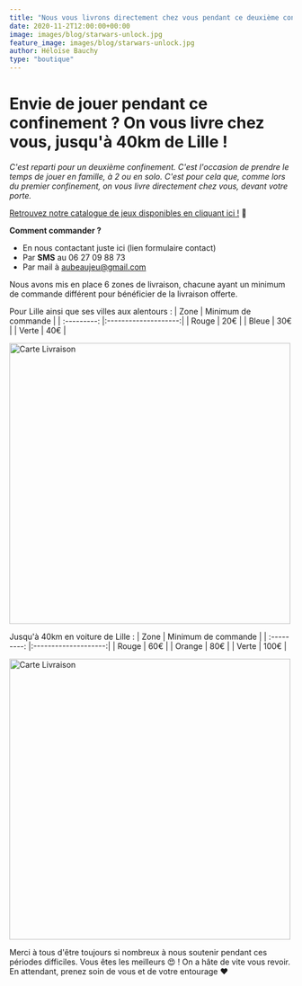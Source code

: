 ```yaml
---
title: "Nous vous livrons directement chez vous pendant ce deuxième confinement"
date: 2020-11-2T12:00:00+00:00
image: images/blog/starwars-unlock.jpg
feature_image: images/blog/starwars-unlock.jpg
author: Héloïse Bauchy
type: "boutique"
---
```

# Envie de jouer pendant ce confinement ? On vous livre chez vous, jusqu'à 40km de Lille !

*C'est reparti pour un deuxième confinement. C'est l'occasion de prendre le temps de jouer en famille, à 2 ou en solo. C'est pour cela que, comme lors du premier confinement, on vous livre directement chez vous, devant votre porte.*

[Retrouvez notre catalogue de jeux disponibles en cliquant ici !](https://docs.google.com/spreadsheets/d/1etESSMA_qKfzhfcAgVwbmrUuN53cxLjdfDNTybdiJL8/edit?usp=sharing) :rocket:

**Comment commander ?**
* En nous contactant juste ici (lien formulaire contact)
* Par **SMS** au 06 27 09 88 73
* Par mail à aubeaujeu@gmail.com

Nous avons mis en place 6 zones de livraison, chacune ayant un minimum de commande différent pour bénéficier de la livraison offerte.

Pour Lille ainsi que ses villes aux alentours :
| Zone        | Minimum de commande |
| :---------: |:--------------------:|
| Rouge      | 20€                   |
| Bleue      | 30€                   |
| Verte      | 40€                   |

<img src="https://storage.googleapis.com/abj_siteweb/carte_livraison_lille.png" alt="Carte Livraison" width="500"/>

Jusqu'à 40km en voiture de Lille :
| Zone        | Minimum de commande |
| :---------: |:--------------------:|
| Rouge      | 60€                   |
| Orange     | 80€                   |
| Verte      | 100€                  |


<img src="https://storage.googleapis.com/abj_siteweb/122945409_3794673687231122_8858127039793742004_n.jpg" alt="Carte Livraison" width="500"/>

Merci à tous d'être toujours si nombreux à nous soutenir pendant ces périodes difficiles. Vous êtes les meilleurs :heart_eyes: ! On a hâte de vite vous revoir. En attendant, prenez soin de vous et de votre entourage :heart:



